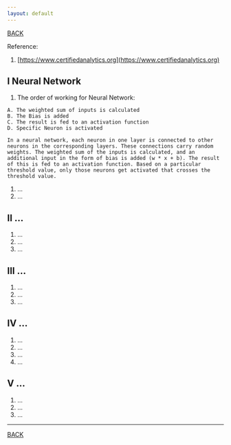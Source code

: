 ```yaml
---
layout: default
---
```


[BACK](./)

Reference:

1. [https://www.certifiedanalytics.org](https://www.certifiedanalytics.org)

## I Neural Network

1. The order of working for Neural Network: 
```
A. The weighted sum of inputs is calculated
B. The Bias is added
C. The result is fed to an activation function
D. Specific Neuron is activated

In a neural network, each neuron in one layer is connected to other neurons in the corresponding layers. These connections carry random weights. The weighted sum of the inputs is calculated, and an additional input in the form of bias is added (w * x + b). The result of this is fed to an activation function. Based on a particular threshold value, only those neurons get activated that crosses the threshold value.
```
1. ...
1. ...

## II ...

1. ...
1. ...
1. ...

## III ...

1. ...
1. ...
1. ...

## IV ...

1. ...
1. ...
1. ...
1. ...

## V ...

1. ...
1. ...
1. ...

* * *

[BACK](./)
